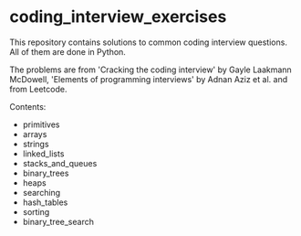 # coding_interview_exercises
This repository contains solutions to common coding interview questions. 
All of them are done in Python.

The problems are from 'Cracking the coding interview' by Gayle Laakmann McDowell, 'Elements of programming interviews' by Adnan Aziz et al. and from Leetcode. 

Contents:
- primitives
- arrays
- strings
- linked_lists
- stacks_and_queues
- binary_trees
- heaps
- searching
- hash_tables
- sorting
- binary_tree_search


